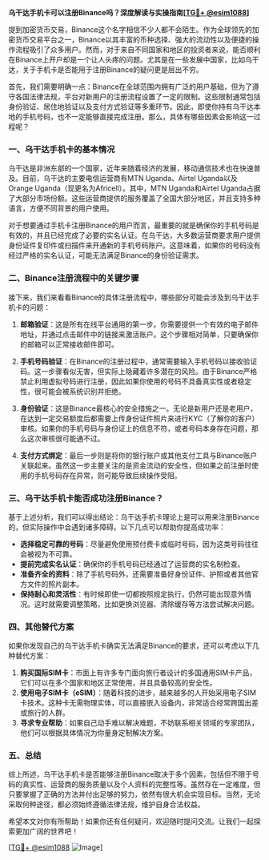 **乌干达手机卡可以注册Binance吗？深度解读与实操指南[[TG💪+ @esim1088](https://t.me/s/esim1088)]**

提到加密货币交易，Binance这个名字相信不少人都不会陌生。作为全球领先的加密货币交易平台之一，Binance以其丰富的币种选择、强大的流动性以及便捷的操作流程吸引了众多用户。然而，对于来自不同国家和地区的投资者来说，能否顺利在Binance上开户却是一个让人头疼的问题。尤其是在一些发展中国家，比如乌干达，关于手机卡是否能用于注册Binance的疑问更是层出不穷。

首先，我们需要明确一点：Binance在全球范围内拥有广泛的用户基础，但为了遵守各国法律法规，平台对新用户的注册流程设置了一定的限制。这些限制通常包括身份验证、居住地验证以及支付方式验证等多重环节。因此，即使你持有乌干达本地的手机号码，也不一定能够直接完成注册。那么，具体有哪些因素会影响这一过程呢？

### 一、乌干达手机卡的基本情况

乌干达是非洲东部的一个国家，近年来随着经济的发展，移动通信技术也在快速普及。目前，乌干达的主要电信运营商有MTN Uganda、Airtel Uganda以及Orange Uganda（现更名为Africell）。其中，MTN Uganda和Airtel Uganda占据了大部分市场份额。这些运营商提供的服务覆盖了全国大部分地区，并且支持多种语言，方便不同背景的用户使用。

对于想要通过手机卡注册Binance的用户而言，最重要的就是确保你的手机号码是有效的，并且已经完成了必要的实名认证。在乌干达，大多数运营商要求用户提供身份证件复印件或扫描件来开通新的手机号码账户。这意味着，如果你的号码没有经过严格的实名认证，可能无法满足Binance的身份验证需求。

### 二、Binance注册流程中的关键步骤

接下来，我们来看看Binance的具体注册流程中，哪些部分可能会涉及到乌干达手机卡的问题：

1. **邮箱验证**：这是所有在线平台通用的第一步。你需要提供一个有效的电子邮件地址，并通过点击邮件中的链接来激活账户。这个步骤相对简单，只要确保你的邮箱可以正常接收邮件即可。

2. **手机号码验证**：在Binance的注册过程中，通常需要输入手机号码以接收验证码。这一步骤看似无害，但实际上隐藏着许多潜在的风险。由于Binance严格禁止利用虚拟号码进行注册，因此如果你使用的号码不具备真实性或者稳定性，很可能会被系统识别并拒绝。

3. **身份验证**：这是Binance最核心的安全措施之一。无论是新用户还是老用户，在达到一定交易额度后都需要上传身份证件照片来进行KYC（了解你的客户）审核。如果你的手机号码与身份证上的信息不符，或者号码本身存在问题，那么这次审核很可能通不过。

4. **支付方式绑定**：最后一步则是将你的银行账户或其他支付工具与Binance账户关联起来。虽然这一步主要关注的是资金流动的安全性，但如果之前注册时使用的手机号码存在异常，则可能导致后续操作受阻。

### 三、乌干达手机卡能否成功注册Binance？

基于上述分析，我们可以得出结论：乌干达手机卡理论上是可以用来注册Binance的，但实际操作中会遇到诸多障碍。以下几点可以帮助你提高成功率：

- **选择稳定可靠的号码**：尽量避免使用预付费卡或临时号码，因为这类号码往往会被视为不可靠。
- **提前完成实名认证**：确保你的手机号码已经通过了运营商的实名制检查。
- **准备齐全的资料**：除了手机号码外，还需要准备好身份证件、护照或者其他官方文件的照片副本。
- **保持耐心和灵活性**：有时候即使一切都按照规定执行，仍然可能出现意外情况。这时就需要调整策略，比如更换浏览器、清除缓存等方法尝试解决问题。

### 四、其他替代方案

如果你发现自己的乌干达手机卡确实无法满足Binance的要求，还可以考虑以下几种替代方案：

1. **购买国际SIM卡**：市面上有许多专门面向旅行者设计的多国通用SIM卡产品，它们可以在多个国家和地区正常使用，并且具备较高的安全性。
2. **使用电子SIM卡（eSIM）**：随着科技的进步，越来越多的人开始采用电子SIM卡技术。这种卡无需物理实体，可以直接嵌入设备内，非常适合经常跨国出差或旅行的人群。
3. **寻求专业帮助**：如果自己动手难以解决难题，不妨联系相关领域的专家团队，他们可以根据具体情况为你量身定制解决方案。

### 五、总结

综上所述，乌干达手机卡是否能够注册Binance取决于多个因素，包括但不限于号码的真实性、运营商的服务质量以及个人资料的完整性等。虽然存在一定难度，但只要掌握了正确的方法并付出足够的努力，依然有很大机会实现目标。当然，无论采取何种途径，都必须始终遵循法律法规，维护自身合法权益。

希望本文对你有所帮助！如果你还有任何疑问，欢迎随时提问交流。让我们一起探索更加广阔的世界吧！

[[TG💪+ @esim1088](https://t.me/s/esim1088) ![Image](https://i.postimg.cc/4NQfJmqS/Snipaste-2025-05-13-00-14-12.png)]